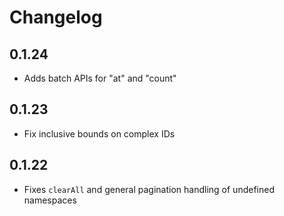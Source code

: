 # Changelog

## 0.1.24

- Adds batch APIs for "at" and "count"

## 0.1.23

- Fix inclusive bounds on complex IDs

## 0.1.22

- Fixes `clearAll` and general pagination handling of undefined namespaces
